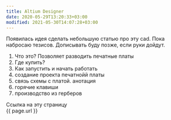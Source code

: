 ```yaml
---
title: Altium Designer
date: 2020-05-29T13:20:33+03:00
modified: 2021-05-30T14:07:28+03:00
---
```


Появилась идея сделать небольшую статью про эту cad. Пока набросаю тезисов. Дописывать буду позже, если руки дойдут.

1. Что это? Позволяет разводить печатные платы
2. Где купить?
3. Как запустить и начать работать
4. создание проекта печатнойй платы
5. связь схемы с платой. анотация
6. горячие клавиши
7. производство из герберов

Ссылка на эту страницу  
{{ page.url }}
